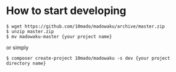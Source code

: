 # How to start developing

```
$ wget https://github.com/10mado/madowaku/archive/master.zip
$ unzip master.zip
$ mv madowaku-master {your project name}
```

or simply

```
$ composer create-project 10mado/madowaku -s dev {your project directory name}
```

